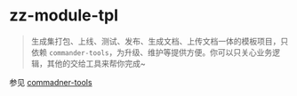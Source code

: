 # zz-module-tpl

> 生成集打包、上线、测试、发布、生成文档、上传文档一体的模板项目，只依赖 `commander-tools`，为升级、维护等提供方便。你可以只关心业务逻辑，其他的交给工具来帮你完成~

参见 [commadner-tools](https://github.com/zhuanzhuanfe/commander-tools)

